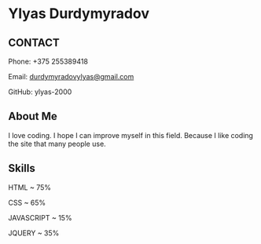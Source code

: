 # Ylyas Durdymyradov

## CONTACT

Phone: +375 255389418

Email: durdymyradovylyas@gmail.com

GitHub: ylyas-2000

## About Me

I love coding. I hope I can improve myself in this field. Because I like coding the site that many people use.

## Skills

HTML ~ 75%

CSS ~ 65%

JAVASCRIPT ~ 15%

JQUERY ~ 35%

